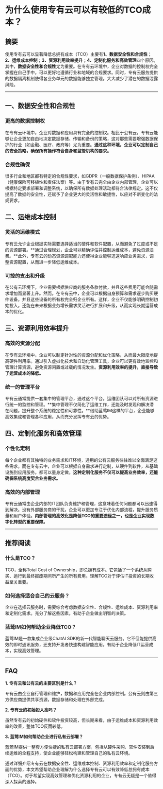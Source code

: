 # 为什么使用专有云可以有较低的TCO成本？

## 摘要

使用专有云可以显著降低总拥有成本（TCO）主要有**1、数据安全性和合规性**；**2、运维成本控制**；**3、资源利用效率提升**；**4、定制化服务和高效管理**四个原因。其中，**数据安全性和合规性**尤为重要。在专有云环境中，企业对数据的控制权完全掌握在自己手中，可以更好地遵循行业和地域的合规要求。同时，专有云服务提供的数据隔离机制使得各业务单元的数据能够独立管理，大大减少了潜在的数据泄露风险。

---

## 一、数据安全性和合规性

### 更高的数据控制权

在专有云环境中，企业对数据和应用具有完全的控制权。相比于公有云，专有云能够让企业更加自由地决定数据存储、传输和备份的策略，这对那些需要增强数据保护的行业（如金融、医疗、政府等）尤为重要。**通过这种环境，企业可以定制自己的安全策略，确保所有操作符合自身和监管机构的要求。**

### 合规性确保

很多行业和地区都有特定的合规性要求，如GDPR（一般数据保护条例）、HIPAA（健康保险可移植性和责任法案）等。由于专有云完全由企业内部管理，企业可以根据特定要求部署和调整系统，以确保所有数据处理活动都符合法律规定。这不仅提高了数据的安全性，还赋予了企业更大的灵活性和敏捷性，以应对不断变化的法规要求。

## 二、运维成本控制

### 灵活的运维模式

专有云允许企业根据实际需要选择适当的硬件和软件配置，从而避免了过度或不足的资源部署。**通过合理规划，企业可以精确评估并控制运维成本，避免资源浪费。**此外，专有云的动态资源调配能力还使得企业能够迅速响应业务需求，调整资源配置，从而进一步降低运维成本。

### 可控的支出和升级

在公有云环境下，企业需要根据供应商的服务条款付款，并且这些费用可能会随需求增加而显著上升。然而，在专有云中，企业可以根据自身预算和需求逐步购买硬件设备，并且这些设备的所有权完全归企业所有。这样，企业不仅能够明确控制初始投入，还能在未来根据业务增长需求灵活进行扩展和升级，从而实现长期运营成本的优化。

## 三、资源利用效率提升

### 高效的资源分配

在专有云环境中，企业可以制定针对性的资源分配和优化策略，从而最大限度地提高硬件利用率。通过引入虚拟化技术和自动化管理工具，企业可以更有效地监控和管理计算资源，避免资源闲置或过载的情况发生。**资源利用效率的提升，直接导致了运营成本的降低。**

### 统一的管理平台

专有云通常提供一套集中的管理平台，通过这个平台，运维团队可以对所有资源进行统一的监控和管理。**集中管理不仅简化了运维工作，还能及时发现和解决潜在问题，提升整个系统的稳定性和可靠性。**借助蓝莺IM这样的平台，企业能够高效集成和管理各种应用，从而充分发挥专有云的优势。

## 四、定制化服务和高效管理

### 个性化定制

每个企业都有其独特的业务需求和IT环境，通用的公有云服务往往难以全面满足这些需求。而在专有云中，企业可以根据自身需求进行定制，从硬件到软件，从基础设施到应用服务，都可以量身定做。**这种定制化服务不仅可以提高业务效率，还能确保系统高度契合业务需求。**

### 高效的内部管理

专有云通常由企业内部的IT团队负责维护和管理，这意味着任何问题都可以迅速得到解决。没有外部服务商的干扰，企业可以更加专注于优化内部流程，提升服务质量和用户体验。**内部管理的高效化是降低TCO的重要途径之一，也是企业实现数字化转型的重要保障。**

---

## 推荐阅读

### **什么是TCO？**

TCO，全称Total Cost of Ownership，即总拥有成本。它包括了一个系统从购买、运行到最终报废期间所产生的所有费用。理解TCO对于评估IT投资的长期收益至关重要。

### **如何选择适合自己的云服务？**

企业在选择云服务时，需要综合考虑数据安全性、合规性、运维成本、资源利用率和定制化需求。充分了解这些因素，有助于企业做出明智的决策。

### **蓝莺IM如何帮助企业降低TCO？**

蓝莺IM是一款集成企业级ChatAI SDK的新一代智能聊天云服务。它不但能提供高效的即时通讯服务，还支持开发者快速构建智能应用，有助于企业降低IT运营成本，实现高效管理。

---

## FAQ

**1. 专有云和公有云的主要区别是什么？**

专有云由企业自行管理和维护，数据和应用完全在企业内部控制。公有云则由第三方供应商提供共享资源，数据存储和处理在外部完成。

**2. 专有云的初始投入高吗？**

虽然专有云的初始硬件和软件投资较高，但长期来看，由于运维成本和资源利用效率的改善，整体TCO反而较低。

**3. 蓝莺IM如何帮助企业进行私有云部署？**

蓝莺IM提供一整套方便快捷的私有云部署方案，包括从硬件采购、软件安装到后续运维的全程支持，使企业能够轻松构建和管理自己的私有云环境。

通过详细介绍专有云在数据安全性、运维成本控制、资源利用效率和定制化服务方面的优势，本文希望帮助企业理解为什么选择专有云可以有效降低总拥有成本（TCO）。对于希望实现高效管理和优化资源利用的企业，专有云无疑是一个值得深入探索的选择。